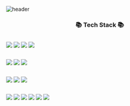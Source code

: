 ![header](https://capsule-render.vercel.app/api?type=waving&color=auto&height=300&section=header&text=하느님께는%20모든%20것이%20가능하다%20&fontSize=60&animation=twinkling)

<h3 align="center">📚 Tech Stack 📚</h3>
<div style="display:flex; flex-direction:column; align-items:flex-start;">
<p align="center">
<img src="https://img.shields.io/badge/java-007396?style=for-the-badge&logo=java&logoColor=white"></a>
<img src="https://img.shields.io/badge/c-A8B9CC?style=for-the-badge&logo=c&logoColor=white"></a>
<img src="https://img.shields.io/badge/json-000000?style=for-the-badge&logo=json&logoColor=white"></a>
<img src="https://img.shields.io/badge/nodedotjs-339933?style=for-the-badge&logo=nodedotjs&logoColor=white"></a>
<br></P>
<p align="center">
<img src="https://img.shields.io/badge/gradle-02303A?style=for-the-badge&logo=gradle&logoColor=white"></a>
<img src="https://img.shields.io/badge/apachetomcat-F8DC75?style=for-the-badge&logo=apachetomcat&logoColor=white"></a>
<img src="https://img.shields.io/badge/thymeleaf-005F0F?style=for-the-badge&logo=thymeleaf&logoColor=white"></a>
<br></p>
<p align="center">
<img src="https://img.shields.io/badge/spring-6DB33F?style=for-the-badge&logo=spring&logoColor=white"></a>
<img src="https://img.shields.io/badge/springboot-6DB33F?style=for-the-badge&logo=springboot&logoColor=white"></a>
<img src="https://img.shields.io/badge/oracle-f80000?style=for-the-badge&logo=oracle&logoColor=white"></a>
<br></p>
<p align="center">
<img src="https://img.shields.io/badge/git-F05032?style=for-the-badge&logo=git&logoColor=white"></a>
<img src="https://img.shields.io/badge/github-181717?style=for-the-badge&logo=github&logoColor=white"></a>
<img src="https://img.shields.io/badge/javascript-F7DF1E?style=for-the-badge&logo=javascript&logoColor=white"></a>
<img src="https://img.shields.io/badge/react-61DAFB?style=for-the-badge&logo=react&logoColor=white"></a>
<img src="https://img.shields.io/badge/html5-E34F24?style=for-the-badge&logo=html5&logoColor=white"></a>
<img src="https://img.shields.io/badge/css3-1572B6?style=for-the-badge&logo=css3&logoColor=white"></a>
</p></div>
